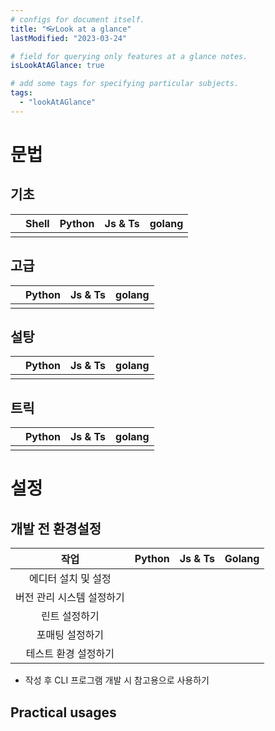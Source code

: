```yaml
---
# configs for document itself.
title: "👓Look at a glance"
lastModified: "2023-03-24"

# field for querying only features at a glance notes.
isLookAtAGlance: true

# add some tags for specifying particular subjects.
tags:
  - "lookAtAGlance"
---
```

# 문법
## 기초
|  | Shell | Python | Js & Ts | golang |
| :----: |:-----:|:------:|:-------:| ------ |
|      |       |        |         |        |


## 고급
|  | Python | Js & Ts | golang |
|:----:|:------:|:-------:| ------ |
|      |        |         |        |

## 설탕
|  | Python | Js & Ts | golang |
|:----:|:------:|:-------:| ------ |
|      |        |         |        |

## 트릭
|  | Python | Js & Ts | golang |
|:----:|:------:|:-------:| ------ |
|      |        |         |        |




# 설정
## 개발 전 환경설정
|           작업            | Python | Js & Ts | Golang |
|:-------------------------:|:------:|:-------:|:------:|
|    에디터 설치 및 설정    |        |         |        |
| 버전 관리 시스템 설정하기 |        |         |        |
|       린트 설정하기       |        |         |        |
|      포매팅 설정하기      |        |         |        |
|   테스트 환경 설정하기    |        |         |        |
- 작성 후 CLI 프로그램 개발 시 참고용으로 사용하기



## Practical usages


